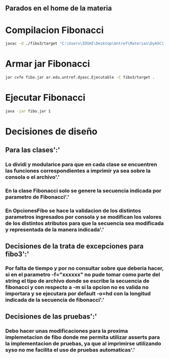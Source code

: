 ## Parados en el home de la materia

# Compilacion Fibonacci
``` bash
javac -d ./fibo3/target "C:\Users\IOSHI\Desktop\Untref\Materias\DyASC\fibo3\src\main\java\ar\edu\untref\dyasc\Ejecutable.java" "C:\Users\IOSHI\Desktop\Untref\Materias\DyASC\fibo3\src\main\java\ar\edu\untref\dyasc\Fibonacci.java" "C:\Users\IOSHI\Desktop\Untref\Materias\DyASC\fibo3\src\main\java\ar\edu\untref\dyasc\ImprimirFibo.java" "C:\Users\IOSHI\Desktop\Untref\Materias\DyASC\fibo3\src\main\java\ar\edu\untref\dyasc\OpcionesFibo.java"
``` 

# Armar jar Fibonacci
``` bash
jar cvfe fibo.jar ar.edu.untref.dyasc.Ejecutable -C fibo3/target .
```

# Ejecutar Fibonacci
``` bash
java -jar fibo.jar 1
```

# Decisiones de diseño

## Para las clases':'

### Lo dividi y modularice para que en cada clase se encuentren las funciones correspondientes a imprimir ya sea sobre la consola o el archivo'.'
### En la clase Fibonacci solo se genere la secuencia indicada por parametro  de Fibonacci'.'
### En OpcionesFibo se hace la validacion de los distintos parametros ingresados por consola y se modifican los valores de los distintos atributos para que la secuencia sea modificada y representada de la manera indicada'.'

## Decisiones de la trata de excepciones para fibo3':'

### Por falta de tiempo y por no consultar sobre que deberia hacer, si en el parametro -f="xxxxxx" no pude tomar como parte del string el tipo de archivo donde se escribe la secuencia de fibonacci y con respecto a -m si la opcion no es valida no importara y se ejecutara por default -o=hd con la longitud indicada de la secuencia de fibonacci'.'

## Decisiones de las pruebas':'

### Debo hacer unas modificaciones para la proxima implemetacion de fibo donde me permita utilizar asserts para la implementacion de pruebas, ya que al imprimirse utilizando syso no me facilita el uso de pruebas automaticas'.'